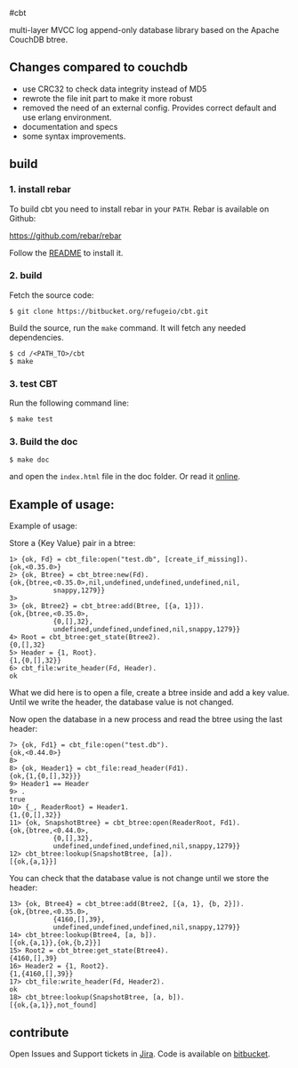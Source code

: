 #cbt

multi-layer MVCC log append-only database library based on the Apache CouchDB btree.

## Changes compared to couchdb

- use CRC32 to check data integrity instead of MD5
- rewrote the file init part to make it more robust
- removed the need of an external config. Provides correct default and use erlang environment.
- documentation and specs
- some syntax improvements.

## build

### 1. install rebar
To build cbt you need to install rebar in your `PATH`. Rebar is
available on Github:

https://github.com/rebar/rebar

Follow the
[README](https://github.com/rebar/rebar/blob/master/README.md) to
install it.

### 2. build

Fetch the source code:

    $ git clone https://bitbucket.org/refugeio/cbt.git

Build the source, run the `make` command. It will fetch any needed
dependencies.

    $ cd /<PATH_TO>/cbt
    $ make

### 3. test CBT

Run the following command line:

    $ make test


### 3. Build the doc

    $ make doc

and open the `index.html` file in the doc folder. Or read it
[online](http://refugeio.bitbucket.org/cbt/index.html).

## Example of usage:

Example of usage:

Store a {Key Value} pair in a btree:

    1> {ok, Fd} = cbt_file:open("test.db", [create_if_missing]).   
    {ok,<0.35.0>}
    2> {ok, Btree} = cbt_btree:new(Fd).
    {ok,{btree,<0.35.0>,nil,undefined,undefined,undefined,nil,
               snappy,1279}}
    3> 
    3> {ok, Btree2} = cbt_btree:add(Btree, [{a, 1}]).
    {ok,{btree,<0.35.0>,
               {0,[],32},
               undefined,undefined,undefined,nil,snappy,1279}}
    4> Root = cbt_btree:get_state(Btree2).
    {0,[],32}
    5> Header = {1, Root}.
    {1,{0,[],32}}
    6> cbt_file:write_header(Fd, Header).
    ok

What we did here is to open a file, create a btree inside and add a key
value. Until we write the header, the database value is not changed.

Now open the database in a new process and read the btree using the last
header:

    7> {ok, Fd1} = cbt_file:open("test.db"). 
    {ok,<0.44.0>}
    8> 
    8> {ok, Header1} = cbt_file:read_header(Fd1).
    {ok,{1,{0,[],32}}}
    9> Header1 == Header 
    9> .
    true
    10> {_, ReaderRoot} = Header1.   
    {1,{0,[],32}}
    11> {ok, SnapshotBtree} = cbt_btree:open(ReaderRoot, Fd1).
    {ok,{btree,<0.44.0>,
               {0,[],32},
               undefined,undefined,undefined,nil,snappy,1279}}
    12> cbt_btree:lookup(SnapshotBtree, [a]).
    [{ok,{a,1}}]

You can check that the database value is not change until we store the
header:

    13> {ok, Btree4} = cbt_btree:add(Btree2, [{a, 1}, {b, 2}]).
    {ok,{btree,<0.35.0>,
               {4160,[],39},
               undefined,undefined,undefined,nil,snappy,1279}}
    14> cbt_btree:lookup(Btree4, [a, b]).
    [{ok,{a,1}},{ok,{b,2}}]
    15> Root2 = cbt_btree:get_state(Btree4).
    {4160,[],39}
    16> Header2 = {1, Root2}.
    {1,{4160,[],39}}
    17> cbt_file:write_header(Fd, Header2).
    ok
    18> cbt_btree:lookup(SnapshotBtree, [a, b]).
    [{ok,{a,1}},not_found]

## contribute

Open Issues and Support tickets in [Jira](https://issues.refuge.io/browse/CBT
).
Code is available on [bitbucket](https://bitbucket.org/refugeio/cbt).
